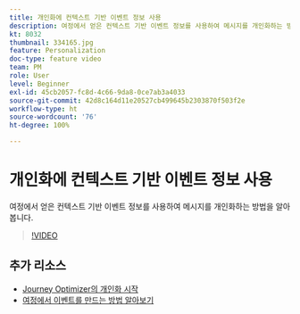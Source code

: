 ```yaml
---
title: 개인화에 컨텍스트 기반 이벤트 정보 사용
description: 여정에서 얻은 컨텍스트 기반 이벤트 정보를 사용하여 메시지를 개인화하는 방법을 알아봅니다.
kt: 8032
thumbnail: 334165.jpg
feature: Personalization
doc-type: feature video
team: PM
role: User
level: Beginner
exl-id: 45cb2057-fc8d-4c66-9da8-0ce7ab3a4033
source-git-commit: 42d8c164d11e20527cb499645b2303870f503f2e
workflow-type: ht
source-wordcount: '76'
ht-degree: 100%

---
```


# 개인화에 컨텍스트 기반 이벤트 정보 사용

여정에서 얻은 컨텍스트 기반 이벤트 정보를 사용하여 메시지를 개인화하는 방법을 알아봅니다.

>[!VIDEO](https://video.tv.adobe.com/v/334165?quality=12)

## 추가 리소스

* [Journey Optimizer의 개인화 시작](https://experienceleague.adobe.com/docs/journey-optimizer/using/create-messages/personalization/personalize.html?lang=ko)
* [여정에서 이벤트를 만드는 방법 알아보기](https://experienceleague.adobe.com/docs/journey-optimizer/using/get-started/configure-journeys/events-journeys/unitary-events/about-creating.html?lang=ko)

